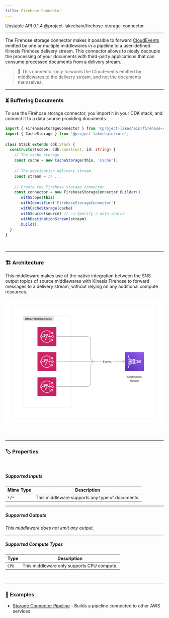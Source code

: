 ```yaml
---
title: Firehose Connector
---
```


<span title="Label: Pro" data-view-component="true" class="Label Label--api text-uppercase">
  Unstable API
</span>
<span title="Label: Pro" data-view-component="true" class="Label Label--version text-uppercase">
  0.1.4
</span>
<span title="Label: Pro" data-view-component="true" class="Label Label--package">
  @project-lakechain/firehose-storage-connector
</span>
<br>

---

The Firehose storage connector makes it possible to forward [CloudEvents](/project-lakechain/general/events) emitted by one or multiple middlewares in a pipeline to a user-defined Kinesis Firehose delivery stream. This connector allows to nicely decouple the processing of your documents with third-party applications that can consume processed documents from a delivery stream.

> 💁 This connector only forwards the CloudEvents emitted by middlewares to the delivery stream, and not the documents themselves.

---

### ⏳ Buffering Documents

To use the Firehose storage connector, you import it in your CDK stack, and connect it to a data source providing documents.

```typescript
import { FirehoseStorageConnector } from '@project-lakechain/firehose-storage-connector';
import { CacheStorage } from '@project-lakechain/core';

class Stack extends cdk.Stack {
  constructor(scope: cdk.Construct, id: string) {
    // The cache storage.
    const cache = new CacheStorage(this, 'Cache');

    // The destination delivery stream.
    const stream = // ...

    // Create the Firehose storage connector.
    const connector = new FirehoseStorageConnector.Builder()
      .withScope(this)
      .withIdentifier('FirehoseStorageConnector')
      .withCacheStorage(cache)
      .withSource(source) // 👈 Specify a data source
      .withDestinationStream(stream)
      .build();
  }
}
```

<br>

---

### 🏗️ Architecture

This middleware makes use of the native integration between the SNS output topics of source middlewares with Kinesis Firehose to forward messages to a delivery stream, without relying on any additional compute resources.

![Firehose Storage Connector Architecture](../../../assets/firehose-storage-connector-architecture.png)

<br>

---

### 🏷️ Properties

<br>

##### Supported Inputs

|  Mime Type  | Description |
| ----------- | ----------- |
| `*/*` | This middleware supports any type of documents. |

---

##### Supported Outputs

*This middleware does not emit any output.*

---

##### Supported Compute Types

| Type  | Description |
| ----- | ----------- |
| `CPU` | This middleware only supports CPU compute. |

<br>

---

### 📖 Examples

- [Storage Connector Pipeline](https://github.com/awslabs/project-lakechain/tree/main/examples/simple-pipelines/storage-connector-pipeline) - Builds a pipeline connected to other AWS services.
